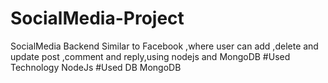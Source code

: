 # SocialMedia-Project
SocialMedia Backend Similar to Facebook ,where user can add ,delete and update post ,comment and reply,using nodejs and MongoDB
#Used Technology
NodeJs
#Used DB
MongoDB
